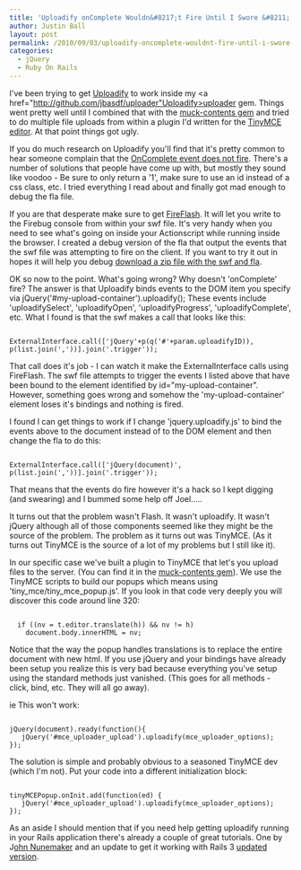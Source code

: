 ```yaml
---
title: 'Uploadify onComplete Wouldn&#8217;t Fire Until I Swore &#8211; A Lot'
author: Justin Ball
layout: post
permalink: /2010/09/03/uploadify-oncomplete-wouldnt-fire-until-i-swore-a-lot/
categories:
  - jQuery
  - Ruby On Rails
---
```


I've been trying to get <a href="http://www.uploadify.com/">Uploadify</a> to work inside my <a href="http://github.com/jbasdf/uploader"Uploadify>uploader gem</a>. Things went pretty well until I combined that with the <a href="http://github.com/tatemae/muck-contents">muck-contents gem</a> and tried to do multiple file uploads from within a plugin I'd written for the <a href="http://tinymce.moxiecode.com/">TinyMCE editor</a>. At that point things got ugly.

If you do much research on Uploadify you'll find that it's pretty common to hear someone complain that the <a href="http://www.uploadify.com/forum/viewtopic.php?f=7&t=2593">OnComplete event does not fire</a>. There's a number of solutions that people have come up with, but mostly they sound like voodoo - Be sure to only return a '1', make sure to use an id instead of a css class, etc. I tried everything I read about and finally got mad enough to debug the fla file. 

If you are that desperate make sure to get <a href="http://www.actionscript-flash-guru.com/blog/21-fireflash-firebug-console-for-flash">FireFlash</a>. It will let you write to the Firebug console from within your swf file. It's very handy when you need to see what's going on inside your Actionscript while running inside the browser. I created a debug version of the fla that output the events that the swf file was attempting to fire on the client.  If you want to try it out in hopes it will help you debug <a href='http://www.justinball.com/wp-content/uploads/2010/09/Uploadify.zip'>download a zip file with the swf and fla</a>.

OK so now to the point. What's going wrong? Why doesn't 'onComplete' fire? The answer is that Uploadify binds events to the DOM item you specify via jQuery('#my-upload-container').uploadify(); These events include 'uploadifySelect', 'uploadifyOpen', 'uploadifyProgress', 'uploadifyComplete', etc. What I found is that the swf makes a call that looks like this:

<pre><code class="javascript">
ExternalInterface.call(['jQuery'+p(q('#'+param.uploadifyID)), p(list.join(','))].join('.trigger'));
</pre></code>

That call does it's job - I can watch it make the ExternalInterface calls using FireFlash. The swf file attempts to trigger the events I listed above that have been bound to the element identified by id="my-upload-container". However, something goes wrong and somehow the 
'my-upload-container' element loses it's bindings and nothing is fired.

I found I can get things to work if I change 'jquery.uploadify.js' to bind the events above to the document instead of to the DOM element and then change the fla to do this:
<pre><code class="javascript">
ExternalInterface.call(['jQuery(document)', p(list.join(','))].join('.trigger'));
</pre></code>

That means that the events do fire however it's a hack so I kept digging (and swearing) and I bummed some help off Joel.....

It turns out that the problem wasn't Flash. It wasn't uploadify. It wasn't jQuery although all of those components seemed like they might be the source of the problem.  The problem as it turns out was TinyMCE. (As it turns out TinyMCE is the source of a lot of my problems but I still like it).

In our specific case we've built a plugin to TinyMCE that let's you upload files to the server. (You can find it in the <a href="http://github.com/tatemae/muck-contents">muck-contents gem</a>). We use the TinyMCE scripts to build our popups which means using 'tiny_mce/tiny_mce_popup.js'. If you look in that code very deeply you will discover this code around line 320:

<pre><code class="javascript">
  if ((nv = t.editor.translate(h)) && nv != h)
    document.body.innerHTML = nv;
</pre></code>

Notice that the way the popup handles translations is to replace the entire document with new html. If you use jQuery and your bindings have already been setup you realize this is very bad because everything you've setup using the standard methods just vanished. (This goes for all methods - click, bind, etc. They will all go away).

ie This won't work:
<pre><code class="javascript">
jQuery(document).ready(function(){
   jQuery('#mce_uploader_upload').uploadify(mce_uploader_options);
});
</pre></code>

The solution is simple and probably obvious to a seasoned TinyMCE dev (which I'm not). Put your code into a different initialization block:
<pre><code class="javascript">
tinyMCEPopup.onInit.add(function(ed) {
   jQuery('#mce_uploader_upload').uploadify(mce_uploader_options);
});
</pre></code>




As an aside I should mention that if you need help getting uploadify running in your Rails application there's already a couple of great tutorials. One by J<a href="http://railstips.org/blog/archives/2009/07/21/uploadify-and-rails23/">ohn Nunemaker</a> and an update to get it working with Rails 3 <a href="http://metautonomo.us/2010/07/09/uploadify-and-rails-3/">updated version</a>.
